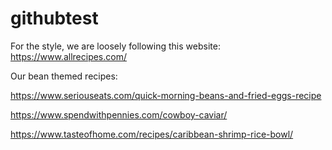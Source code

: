 # githubtest



For the style, we are loosely following this website:
https://www.allrecipes.com/





Our bean themed recipes: 

https://www.seriouseats.com/quick-morning-beans-and-fried-eggs-recipe

https://www.spendwithpennies.com/cowboy-caviar/


https://www.tasteofhome.com/recipes/caribbean-shrimp-rice-bowl/

